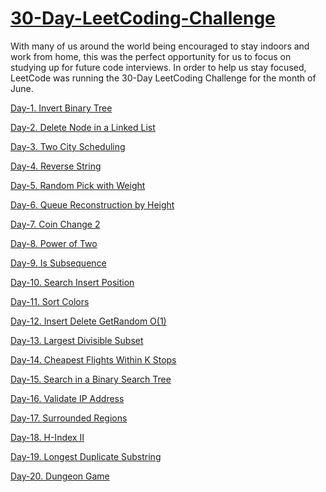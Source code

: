 # [30-Day-LeetCoding-Challenge](https://leetcode.com/explore/featured/card/june-leetcoding-challenge/541/week-3-june-15th-june-21st/)

With many of us around the world being encouraged to stay indoors and work from home, this was the perfect opportunity for us to focus on studying up for future code interviews. In order to help us stay focused, LeetCode was running the 30-Day LeetCoding Challenge for the month of June. 


[Day-1.  Invert Binary Tree](https://github.com/snehsagarajput/30-Day-LeetCoding-Challenge-June-2020/blob/master/1.%20Invert%20Binary%20Tree.cpp)

[Day-2.  Delete Node in a Linked List](https://github.com/snehsagarajput/30-Day-LeetCoding-Challenge-June-2020/blob/master/2.%20Delete%20Node%20in%20a%20Linked%20List.cpp)

[Day-3.  Two City Scheduling](https://github.com/snehsagarajput/30-Day-LeetCoding-Challenge-June-2020/blob/master/3.%20Two%20City%20Scheduling.cpp)

[Day-4.  Reverse String](https://github.com/snehsagarajput/30-Day-LeetCoding-Challenge-June-2020/blob/master/4.%20Reverse%20String.cpp)

[Day-5.  Random Pick with Weight](https://github.com/snehsagarajput/30-Day-LeetCoding-Challenge-June-2020/blob/master/5.%20Random%20Pick%20with%20Weight.cpp)

[Day-6.  Queue Reconstruction by Height](https://github.com/snehsagarajput/30-Day-LeetCoding-Challenge-June-2020/blob/master/6.%20Queue%20Reconstruction%20by%20Height.cpp)

[Day-7.  Coin Change 2](https://github.com/snehsagarajput/30-Day-LeetCoding-Challenge-June-2020/blob/master/7.%20Coin%20Change%202.cpp)

[Day-8.  Power of Two](https://github.com/snehsagarajput/30-Day-LeetCoding-Challenge-June-2020/blob/master/8.%20Power%20of%20Two.cpp)

[Day-9.  Is Subsequence](https://github.com/snehsagarajput/30-Day-LeetCoding-Challenge-June-2020/blob/master/9.%20Is%20Subsequence.cpp)

[Day-10. Search Insert Position](https://github.com/snehsagarajput/30-Day-LeetCoding-Challenge-June-2020/blob/master/10.%20Search%20Insert%20Position.cpp)

[Day-11. Sort Colors](https://github.com/snehsagarajput/30-Day-LeetCoding-Challenge-June-2020/blob/master/11.%20%20Sort%20Colors.cpp)

[Day-12. Insert Delete GetRandom O(1)](https://github.com/snehsagarajput/30-Day-LeetCoding-Challenge-June-2020/blob/master/12.%20Insert%20Delete%20GetRandom%20O(1).cpp)

[Day-13. Largest Divisible Subset](https://github.com/snehsagarajput/30-Day-LeetCoding-Challenge-June-2020/blob/master/13.%20Largest%20Divisible%20Subset.cpp)

[Day-14. Cheapest Flights Within K Stops](https://github.com/snehsagarajput/30-Day-LeetCoding-Challenge-June-2020/blob/master/14.%20Cheapest%20Flights%20Within%20K%20Stops.cpp)

[Day-15. Search in a Binary Search Tree](https://github.com/snehsagarajput/30-Day-LeetCoding-Challenge-June-2020/blob/master/15.%20Search%20in%20a%20Binary%20Search%20Tree.cpp)

[Day-16. Validate IP Address](https://github.com/snehsagarajput/30-Day-LeetCoding-Challenge-June-2020/blob/master/16.%20Validate%20IP%20Address.cpp)

[Day-17. Surrounded Regions](https://github.com/snehsagarajput/30-Day-LeetCoding-Challenge-June-2020/blob/master/17.%20Surrounded%20Regions.cpp)

[Day-18. H-Index II](https://github.com/snehsagarajput/30-Day-LeetCoding-Challenge-June-2020/blob/master/18.%20H-Index%20II.cpp)

[Day-19. Longest Duplicate Substring](https://github.com/snehsagarajput/30-Day-LeetCoding-Challenge-June-2020/blob/master/19.%20Longest%20Duplicate%20Substring.cpp)

[Day-20. Dungeon Game](https://github.com/snehsagarajput/30-Day-LeetCoding-Challenge-June-2020/blob/master/20.%20Dungeon%20Game.cpp)

